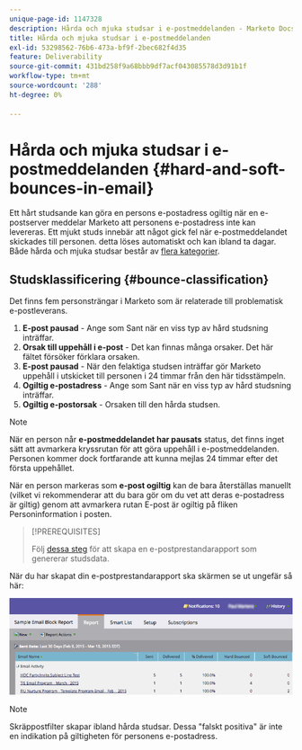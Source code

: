 ```yaml
---
unique-page-id: 1147328
description: Hårda och mjuka studsar i e-postmeddelanden - Marketo Docs - produktdokumentation
title: Hårda och mjuka studsar i e-postmeddelanden
exl-id: 53298562-76b6-473a-bf9f-2bec682f4d35
feature: Deliverability
source-git-commit: 431bd258f9a68bbb9df7acf043085578d3d91b1f
workflow-type: tm+mt
source-wordcount: '288'
ht-degree: 0%

---
```


# Hårda och mjuka studsar i e-postmeddelanden {#hard-and-soft-bounces-in-email}

Ett hårt studsande kan göra en persons e-postadress ogiltig när en e-postserver meddelar Marketo att personens e-postadress inte kan levereras. Ett mjukt studs innebär att något gick fel när e-postmeddelandet skickades till personen. detta löses automatiskt och kan ibland ta dagar. Både hårda och mjuka studsar består av [flera kategorier](https://nation.marketo.com/t5/Knowledgebase/Maintaining-a-Directory-of-Leads-Bouncing-Emails/ta-p/300838).

## Studsklassificering {#bounce-classification}

Det finns fem personsträngar i Marketo som är relaterade till problematisk e-postleverans.

1. **E-post pausad** - Ange som Sant när en viss typ av hård studsning inträffar.
1. **Orsak till uppehåll i e-post** - Det kan finnas många orsaker. Det här fältet försöker förklara orsaken.
1. **E-post pausad** - När den felaktiga studsen inträffar gör Marketo uppehåll i utskicket till personen i 24 timmar från den här tidsstämpeln.
1. **Ogiltig e-postadress** - Ange som Sant när en viss typ av hård studsning inträffar.
1. **Ogiltig e-postorsak** - Orsaken till den hårda studsen.

>[!NOTE]
>
>När en person når **e-postmeddelandet har pausats** status, det finns inget sätt att avmarkera kryssrutan för att göra uppehåll i e-postmeddelanden. Personen kommer dock fortfarande att kunna mejlas 24 timmar efter det första uppehållet.
>
>När en person markeras som **e-post ogiltig** kan de bara återställas manuellt (vilket vi rekommenderar att du bara gör om du vet att deras e-postadress är giltig) genom att avmarkera rutan E-post är ogiltig på fliken Personinformation i posten.

>[!PREREQUISITES]
>
>Följ [dessa steg](/help/marketo/product-docs/email-marketing/email-programs/email-program-data/email-performance-report.md) för att skapa en e-postprestandarapport som genererar studsdata.

När du har skapat din e-postprestandarapport ska skärmen se ut ungefär så här:

![](assets/soft-hard-bounce.png)

>[!NOTE]
>
>Skräppostfilter skapar ibland hårda studsar. Dessa &quot;falskt positiva&quot; är inte en indikation på giltigheten för personens e-postadress.
